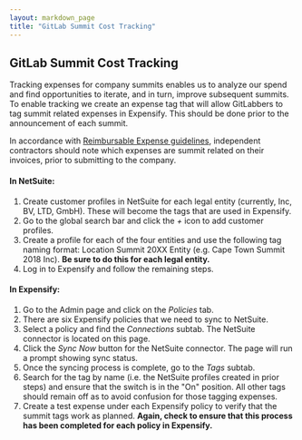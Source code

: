 ```yaml
---
layout: markdown_page
title: "GitLab Summit Cost Tracking"
---
```


## GitLab Summit Cost Tracking
Tracking expenses for company summits enables us to analyze our spend and find opportunities to iterate, and in turn, improve subsequent summits. To enable tracking we create an expense tag that will allow GitLabbers to tag summit related expenses in Expensify. This should be done prior to the announcement of each summit. 

In accordance with [Reimbursable Expense guidelines](https://github.com/daijapan/test/tree/master/finance/travel-expense-guidelines/#reimbursable-expenses), independent contractors should note which expenses are summit related on their invoices, prior to submitting to the company. 

#### In NetSuite:
1. Create customer profiles in NetSuite for each legal entity (currently, Inc, BV, LTD, GmbH). These will become the tags that are used in Expensify.
1. Go to the global search bar and click the *+* icon to add customer profiles. 
1. Create a profile for each of the four entities and use the following tag naming format: Location Summit 20XX Entity (e.g. Cape Town Summit 2018 Inc). **Be sure to do this for each legal entity.**
1. Log in to Expensify and follow the remaining steps. 

#### In Expensify: 
1. Go to the Admin page and click on the *Policies* tab.
1. There are six Expensify policies that we need to sync to NetSuite.
1. Select a policy and find the *Connections* subtab. The NetSuite connector is located on this page.
1. Click the *Sync Now* button for the NetSuite connector. The page will run a prompt showing sync status.     
1. Once the syncing process is complete, go to the *Tags* subtab.
1. Search for the tag by name (i.e. the NetSuite profiles created in prior steps) and ensure that the switch is in the "On" position. All other tags should remain off as to avoid confusion for those tagging expenses.
1. Create a test expense under each Expensify policy to verify that the summit tags work as planned. **Again, check to ensure that this process has been completed for each policy in Expensify.**
